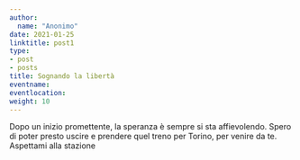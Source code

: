 ```yaml
---
author:
  name: "Anonimo"
date: 2021-01-25
linktitle: post1
type:
- post
- posts
title: Sognando la libertà
eventname: 
eventlocation: 
weight: 10
---
```


Dopo un inizio promettente, la speranza è sempre si sta affievolendo. Spero di poter presto uscire e prendere quel treno per Torino, per venire da te. Aspettami alla stazione